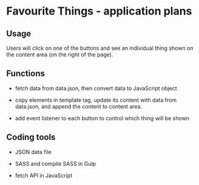 # Favourite Things - application plans

## Usage

Users will click on one of the buttons and see an individual thing shown on the content area (on the right of the page).

## Functions

* fetch data from data.json, then convert data to JavaScript object

* copy elements in template tag, update its content with data from data.json, and append the content to content area.

* add event listener to each button to control which thing will be shown

## Coding tools

* JSON data file

* SASS and compile SASS in Gulp

* fetch API in JavaScript